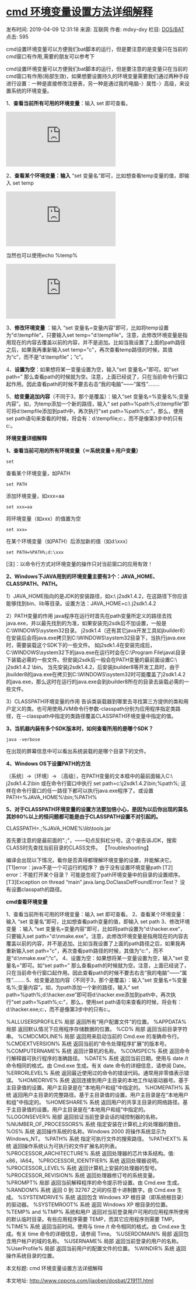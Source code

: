 # [cmd 环境变量设置方法详细解释](http://www.cppcns.com/jiaoben/dosbat/219111.html)

发布时间: 2019-04-09 12:31:18 来源: 互联网 作者: mdxy-dxy 栏目: [DOS/BAT](http://www.cppcns.com/jiaoben/dosbat/) 点击: 595

cmd设置环境变量可以方便我们bat脚本的运行，但是要注意的是变量只在当前的cmd窗口有作用,需要的朋友可以参考下

cmd设置环境变量可以方便我们bat脚本的运行，但是要注意的是变量只在当前的cmd窗口有作用(局部生效)，如果想要设置持久的环境变量需要我们通过两种手段进行设置：一种是直接修改注册表，另一种是通过我的电脑-〉属性-〉高级，来设置系统的环境变量。

1、**查看当前所有可用的环境变量**：输入 set 即可查看。

![img](http://img.cppcns.com/pic.php?url=/file_images/article/201801/201801302026571.jpg)

2、**查看某个环境变量：输入** “set 变量名”即可，比如想查看temp变量的值，即输入 set temp

![img](http://img.cppcns.com/pic.php?url=/file_images/article/201801/201801302026582.jpg)

当然也可以使用echo %temp%

![img](http://img.cppcns.com/pic.php?url=/file_images/article/201801/201801302026583.jpg)

3、**修改环境变量** ：输入 “set 变量名=变量内容”即可，比如将temp设置为“d:\tempfile”，只要输入set temp="d:\tempfile"。注意，此修改环境变量是指用现在的内容去覆盖以前的内容，并不是追加。比如当我设置了上面的path路径之后，如果我再重新输入set temp="c"，再次查看temp路径的时候，其值为“c”，而不是“d:\tempfile”；“c”。

4、**设置为空**：如果想将某一变量设置为空，输入“set 变量名=”即可。如“set path=” 那么查看path的时候就为空。注意，上面已经说了，只在当前命令行窗口起作用。因此查看path的时候不要去右击“我的电脑”——“属性”........

5、**给变量追加内容**（不同于3，那个是覆盖）：输入“set 变量名=%变量名%;变量内容”。如，为temp添加一个新的路径，输入“ set path=%path%;d:\tempfile”即可将d:\tempfile添加到path中，再次执行"set path=%path%;c:"，那么，使用set path语句来查看的时候，将会有：d:\tempfile;c:，而不是像第3步中的只有c:。

**环境变量详细解释**

**1、查看当前可用的所有环境变量（＝系统变量＋用户变量）**

```
set
```

查看某个环境变量，如PATH

```
set PATH
```

添加环境变量，如xxx=aa

```
set xxx=aa
```

将环境变量（如xxx）的值置为空

```
set xxx=
```

在某个环境变量（如PATH）后添加新的值（如d:\xxx）

```
set PATH=%PATH%;d:\xxx
```

[注]：以命令行方式对环境变量的操作只对当前窗口的应用有效！

**2、Windows下JAVA用到的环境变量主要有3个：JAVA_HOME、CLASSPATH、PATH。**

1）JAVA_HOME指向的是JDK的安装路径，如x:\ j2sdk1.4.2，在这路径下你应该能够找到bin、lib等目录。设置方法：JAVA_HOME=c:\ j2sdk1.4.2

2）PATH变量的作用
java程序在运行时首先在path变量所定义的路径去找java.exe，并以最先找到的为准，如果安装完j2sdk后不加设置，一般是C:\WINDOWS\system32目录。
j2sdk1.4（还有其它java开发工具如jbuilder8）在安装后会将java.exe拷贝到C:\WINDOWS\system32目录下，当执行java.exe时，需要装载这个SDK下的一些文件。
如j2sdk1.4在安装完成后，C:\WINDOWS\system32下的java.exe在运行时会在C:\Program File\java\目录下装载必需的一些文件。但安装j2sdk后一般会在PATH变量的最前面设置C:\ j2sdk1.4.2 \bin。
当先安装j2sdk1.4.2，后安装jbuilder8等开发工具时，由于jbuilder8的java.exe在拷贝到C:\WINDOWS\system32时可能覆盖了j2sdk1.4.2的java.exe，那么这时在运行的java.exe会到jbuilder8所在的目录去装载必需的一些文件。

3）CLASSPATH环境变量的作用
告诉类装载器到哪里去寻找第三方提供的类和用户定义的类。也可用使用JVM命令行参数-classpath分别为应用程序指定类路径，在－classpath中指定的类路径覆盖CLASSPATH环境变量中指定的值。

**3、当机器内装有多个SDK版本时，如何查看所用的是哪个SDK？**

```
java -verbose
```

在出现的屏幕信息中可以看出系统装载的是哪个目录下的文件。

**4、Windows OS下设置PATH的方法**

〔系统〕->〔环境〕-> 〔高级〕，在PATH变量的文本框中的最前面输入C:\ j2sdk1.4.2\bin
或在命令行窗口中执行 set path=c:\j2sdk1.4.2\bin;%path%; 这样在命令行窗口的任一路径下都可以执行java.exe程序了。或设置PATH=%JAVA_HOME%\bin;%PATH%

**5、对于CLASSPATH环境变量的设置方法要加倍小心，是因为以后你出现的莫名其妙80%以上的怪问题都可能是由于CLASSPATH设置不对引起的。**

CLASSPATH=.\;%JAVA_HOME%\lib\tools.jar

首先要注意的是最前面的".\;"，——句点反斜杠分号。这个是告诉JDK，搜索CLASS时先查找当前目录的CLASS文件。
【Troubleshooting】

编译会出现以下情况，看你是否真得都理解环境变量的设置，并能解决它。
[T1]error：java不是一个可运行的程序？ 由于没有设置环境变量path
[T2] error：不能打开某个目录？ 可能是忽视了path环境变量中的目录的设置顺序。
[T3]Exception on thread “main” java.lang.DoClassDefFoundError:Test？ 没有设置classpath的路径。

**cmd查看环境变量**

1、查看当前所有可用的环境变量：输入 set 即可查看。
2、查看某个环境变量：输入 “set 变量名”即可，比如想查看path变量的值，即输入 set path
3、修改环境变量 ：输入 “set 变量名=变量内容”即可，比如将path设置为“d:\hacker.exe”，只要输入set path="d:\nmake.exe"。注意，此修改环境变量是指用现在的内容去覆盖以前的内容，并不是追加。比如当我设置了上面的path路径之后，如果我再重新输入set path="c"，再次查看path路径的时候，其值为“c:”，而不是“d:\nmake.exe”;“c”。
4、设置为空：如果想将某一变量设置为空，输入“set 变量名=”即可。如“set path=” 那么查看path的时候就为空。注意，上面已经说了，只在当前命令行窗口起作用。因此查看path的时候不要去右击“我的电脑”——“属性”........
5、给变量追加内容（不同于3，那个是覆盖）：输入“set 变量名=%变量名%;变量内容”。如，为path添加一个新的路径，输入“ set path=%path%;d:\hacker.exe”即可将d:\hacker.exe添加到path中，再次执行"set path=%path%;c:"，那么，使用set path语句来查看的时候，将会有：d:\hacker.exe;c:，而不是像第3步中的只有c:。

%ALLUSERSPROFILE% 局部 返回所有“用户配置文件”的位置。
%APPDATA% 局部 返回默认情况下应用程序存储数据的位置。
%CD% 局部 返回当前目录字符串。
%CMDCMDLINE% 局部 返回用来启动当前的 Cmd.exe 的准确命令行。
%CMDEXTVERSION% 系统 返回当前的“命令处理程序扩展”的版本号。
%COMPUTERNAME% 系统 返回计算机的名称。
%COMSPEC% 系统 返回命令行解释器可执行程序的准确路径。
%DATE% 系统 返回当前日期。使用与 date /t 命令相同的格式。由 Cmd.exe 生成。有关 date 命令的详细信息，请参阅 Date。
%ERRORLEVEL% 系统 返回最近使用过的命令的错误代码。通常用非零值表示错误。
%HOMEDRIVE% 系统 返回连接到用户主目录的本地工作站驱动器号。基于主目录值的设置。用户主目录是在“本地用户和组”中指定的。
%HOMEPATH% 系统 返回用户主目录的完整路径。基于主目录值的设置。用户主目录是在“本地用户和组”中指定的。
%HOMESHARE% 系统 返回用户的共享主目录的网络路径。基于主目录值的设置。用户主目录是在“本地用户和组”中指定的。
%LOGONSEVER% 局部 返回验证当前登录会话的域控制器的名称。
%NUMBER_OF_PROCESSORS% 系统 指定安装在计算机上的处理器的数目。
%OS% 系统 返回操作系统的名称。Windows 2000 将操作系统显示为 Windows_NT。
%PATH% 系统 指定可执行文件的搜索路径。
%PATHEXT% 系统 返回操作系统认为可执行的文件扩展名的列表。
%PROCESSOR_ARCHITECTURE% 系统 返回处理器的芯片体系结构。值: x86，IA64。
%PROCESSOR_IDENTFIER% 系统 返回处理器说明。
%PROCESSOR_LEVEL% 系统 返回计算机上安装的处理器的型号。
%PROCESSOR_REVISION% 系统 返回处理器修订号的系统变量。
%PROMPT% 局部 返回当前解释程序的命令提示符设置。由 Cmd.exe 生成。
%RANDOM% 系统 返回 0 到 32767 之间的任意十进制数字。由 Cmd.exe 生成。
%SYSTEMDRIVE% 系统 返回包含 Windows XP 根目录（即系统根目录）的驱动器。
%SYSTEMROOT% 系统 返回 Windows XP 根目录的位置。
%TEMP% and %TMP% 系统和用户 返回对当前登录用户可用的应用程序所使用的默认临时目录。有些应用程序需要 TEMP，而其它应用程序则需要 TMP。
%TIME% 系统 返回当前时间。使用与 time /t 命令相同的格式。由 Cmd.exe 生成。有关 time 命令的详细信息，请参阅 Time。
%USERDOMAIN% 局部 返回包含用户帐户的域的名称。
%USERNAME% 局部 返回当前登录的用户的名称。
%UserProfile% 局部 返回当前用户的配置文件的位置。
%WINDIR% 系统 返回操作系统目录的位置。

本文标题: cmd 环境变量设置方法详细解释

本文地址: http://www.cppcns.com/jiaoben/dosbat/219111.html